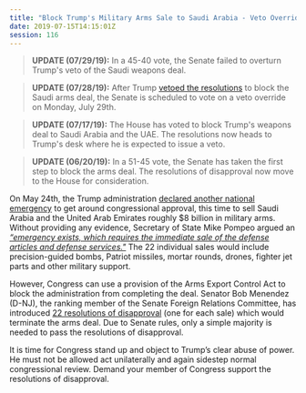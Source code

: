 ```yaml
---
title: "Block Trump's Military Arms Sale to Saudi Arabia - Veto Override Vote Monday - FAILED"
date: 2019-07-15T14:15:01Z
session: 116
---
```

>**UPDATE (07/29/19):** In a 45-40 vote, the Senate failed to overturn Trump's veto of the Saudi weapons deal. 

>**UPDATE (07/28/19):** After Trump [vetoed the resolutions](https://www.npr.org/2019/07/25/745200244/trump-vetoes-bills-intended-to-block-arms-sales-to-saudi-arabia) to block the Saudi arms deal, the Senate is scheduled to vote on a veto override on Monday, July 29th.

>**UPDATE (07/17/19):** The House has voted to block Trump's weapons deal to Saudi Arabia and the UAE. The resolutions now heads to Trump's desk where he is expected to issue a veto. 

>**UPDATE (06/20/19):** In a 51-45 vote, the Senate has taken the first step to block the arms deal. The resolutions of disapproval now move to the House for consideration. 

On May 24th, the Trump administration [declared another national emergency](https://www.reuters.com/article/us-usa-saudi-arms/defying-congress-trump-sets-8-billion-plus-in-weapons-sales-to-saudi-arabia-uae-idUSKCN1SU25R) to get around congressional approval, this time to sell Saudi Arabia and the United Arab Emirates roughly $8 billion in military arms. Without providing any evidence, Secretary of State Mike Pompeo argued an [_“emergency exists, which requires the immediate sale of the defense articles and defense services."_](https://www.cnn.com/2019/05/24/politics/trump-arms-sales-saudi-arabia-uae/index.html) The 22 individual sales would include precision-guided bombs, Patriot missiles, mortar rounds, drones, fighter jet parts and other military support.

However, Congress can use a provision of the Arms Export Control Act to block the administration from completing the deal. Senator Bob Menendez (D-NJ), the ranking member of the Senate Foreign Relations Committee, has introduced [22 resolutions of disapproval](https://www.rollcall.com/news/bipartisan-senate-group-seek-block-saudi-arms-sales-trump-administration-tries-avoid-congressional-review) (one for each sale) which would terminate the arms deal. Due to Senate rules, only a simple majority is needed to pass the resolutions of disapproval.

It is time for Congress stand up and object to Trump’s clear abuse of power. He must not be allowed act unilaterally and again sidestep normal congressional review. Demand your member of Congress support the resolutions of disapproval. 

